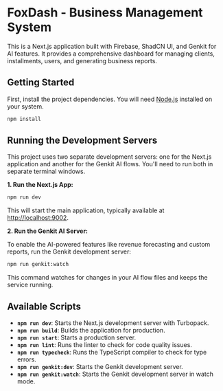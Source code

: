 # FoxDash - Business Management System

This is a Next.js application built with Firebase, ShadCN UI, and Genkit for AI features. It provides a comprehensive dashboard for managing clients, installments, users, and generating business reports.

## Getting Started

First, install the project dependencies. You will need [Node.js](https://nodejs.org/) installed on your system.

```bash
npm install
```

## Running the Development Servers

This project uses two separate development servers: one for the Next.js application and another for the Genkit AI flows. You'll need to run both in separate terminal windows.

**1. Run the Next.js App:**

```bash
npm run dev
```

This will start the main application, typically available at [http://localhost:9002](http://localhost:9002).

**2. Run the Genkit AI Server:**

To enable the AI-powered features like revenue forecasting and custom reports, run the Genkit development server:

```bash
npm run genkit:watch
```

This command watches for changes in your AI flow files and keeps the service running.

## Available Scripts

- **`npm run dev`**: Starts the Next.js development server with Turbopack.
- **`npm run build`**: Builds the application for production.
- **`npm run start`**: Starts a production server.
- **`npm run lint`**: Runs the linter to check for code quality issues.
- **`npm run typecheck`**: Runs the TypeScript compiler to check for type errors.
- **`npm run genkit:dev`**: Starts the Genkit development server.
- **`npm run genkit:watch`**: Starts the Genkit development server in watch mode.

